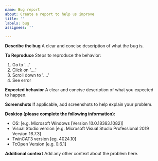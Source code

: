 ```yaml
---
name: Bug report
about: Create a report to help us improve
title: ''
labels: bug
assignees: ''

---
```


**Describe the bug**
A clear and concise description of what the bug is.

**To Reproduce**
Steps to reproduce the behavior:
1. Go to '...'
2. Click on '....'
3. Scroll down to '....'
4. See error

**Expected behavior**
A clear and concise description of what you expected to happen.

**Screenshots**
If applicable, add screenshots to help explain your problem.

**Desktop (please complete the following information):**
 - OS: [e.g. Microsoft Windows [Version 10.0.18363.1082]]
 - Visual Studio version [e.g. Microsoft Visual Studio Professional 2019 Version 16.7.3]
 - TwinCAT3 version [eg. 4024.10]
 - TcOpen Version [e.g. 0.6.1]

**Additional context**
Add any other context about the problem here.
